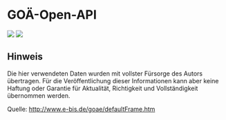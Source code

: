 # GOÄ-Open-API

<img src="https://flat.badgen.net/github/last-commit/nimpla/goae-open-api">
<img src="https://flat.badgen.net/david/dep/nimpla/goae-open-api">

## Hinweis

Die hier verwendeten Daten wurden mit vollster Fürsorge des Autors übertragen. Für die Veröffentlichung dieser Informationen kann aber keine Haftung oder Garantie für Aktualität, Richtigkeit und Vollständigkeit übernommen werden.

Quelle: <a href="http://www.e-bis.de/goae/defaultFrame.htm">http://www.e-bis.de/goae/defaultFrame.htm<a>
